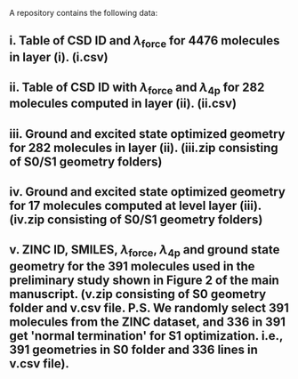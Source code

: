 A repository contains the following data:

## i. Table of CSD ID and $\lambda_\mathrm{force}$ for 4476 molecules in layer (i). (i.csv)
## ii. Table of CSD ID with $\lambda_\mathrm{force}$ and $\lambda_\mathrm{4p}$ for 282 molecules computed in layer (ii). (ii.csv)
## iii. Ground and excited state optimized geometry for 282 molecules in layer (ii). (iii.zip consisting of S0/S1 geometry folders)
## iv. Ground and excited state optimized geometry for 17 molecules computed at level layer (iii). (iv.zip consisting of S0/S1 geometry folders)
## v. ZINC ID, SMILES, $\lambda_\mathrm{force}$, $\lambda_\mathrm{4p}$ and ground state geometry for the 391 molecules used in the preliminary study shown in Figure 2 of the main manuscript. (v.zip consisting of S0 geometry folder and v.csv file. P.S. We randomly select 391 molecules from the ZINC dataset, and 336 in 391 get 'normal termination' for S1 optimization. i.e., 391 geometries in S0 folder and 336 lines in v.csv file).
